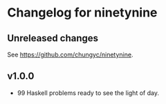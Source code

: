 # Changelog for ninetynine

## Unreleased changes

See https://github.com/chungyc/ninetynine.

## v1.0.0

*   99 Haskell problems ready to see the light of day.
